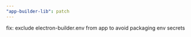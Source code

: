 ```yaml
---
"app-builder-lib": patch
---
```


fix: exclude electron-builder.env from app to avoid packaging env secrets
